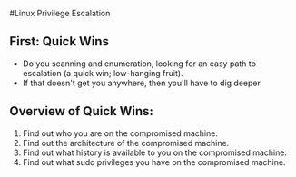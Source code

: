 #Linux Privilege Escalation

## First: Quick Wins
- Do you scanning and enumeration, looking for an easy path to escalation (a quick win; low-hanging fruit).
- If that doesn't get you anywhere, then you'll have to dig deeper.

## Overview of Quick Wins:
1. Find out who you are on the compromised machine.
2. Find out the architecture of the compromised machine.
3. Find out what history is available to you on the compromised machine.
4. Find out what sudo privileges you have on the compromised machine.

